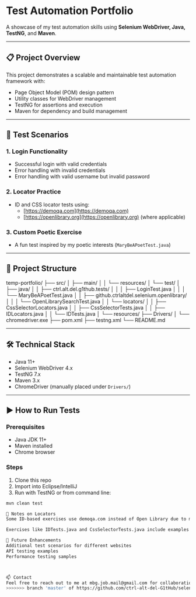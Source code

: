 # Test Automation Portfolio

A showcase of my test automation skills using **Selenium WebDriver, Java, TestNG**, and **Maven**.

---

## 📋 Project Overview

This project demonstrates a scalable and maintainable test automation framework with:

- Page Object Model (POM) design pattern
- Utility classes for WebDriver management
- TestNG for assertions and execution
- Maven for dependency and build management

---

## 🧪 Test Scenarios

### 1. **Login Functionality**
- Successful login with valid credentials
- Error handling with invalid credentials
- Error handling with valid username but invalid password

### 2. **Locator Practice**
- ID and CSS locator tests using:
  - [https://demoqa.com](https://demoqa.com)
  - [https://openlibrary.org](https://openlibrary.org) (where applicable)

### 3. **Custom Poetic Exercise**
- A fun test inspired by my poetic interests (`MaryBeAPoetTest.java`)

---

## 🧱 Project Structure

temp-portfolio/
├── src/
│   ├── main/
│   │   └── resources/
│   └── test/
│       ├── java/
│       │   ├── ctrl.alt.del.g1thub.tests/
│       │   │   ├── LoginTest.java
│       │   │   └── MaryBeAPoetTest.java
│       │   ├── github.ctrlaltdel.selenium.openlibrary/
│       │   │   └── OpenLibrarySearchTest.java
│       │   └── locators/
│       │       ├── CssSelectorLocators.java
│       │       ├── CssSelectorTests.java
│       │       ├── IDLocators.java
│       │       └── IDTests.java
│       └── resources/
├── Drivers/
│   └── chromedriver.exe
├── pom.xml
├── testng.xml
└── README.md

---

## 🛠 Technical Stack

- Java 11+
- Selenium WebDriver 4.x
- TestNG 7.x
- Maven 3.x
- ChromeDriver (manually placed under `Drivers/`)

---

## ▶️ How to Run Tests

### Prerequisites
- Java JDK 11+
- Maven installed
- Chrome browser

### Steps
1. Clone this repo
2. Import into Eclipse/IntelliJ
3. Run with TestNG or from command line:

```bash
mvn clean test

🧩 Notes on Locators
Some ID-based exercises use demoqa.com instead of Open Library due to missing or dynamic IDs.

Exercises like IDTests.java and CssSelectorTests.java include examples of working with tables, buttons, and headers.

📌 Future Enhancements
Additional test scenarios for different websites
API testing examples
Performance testing samples



📫 Contact
Feel free to reach out to me at mbg.job.mail@gmail.com for collaboration or questions.
>>>>>>> branch 'master' of https://github.com/ctrl-alt-del-G1tHub/selenium-java-portfolio

